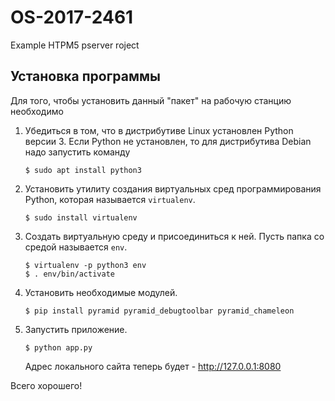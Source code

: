 # OS-2017-2461
Example HTPM5 pserver roject 

## Установка программы

Для того, чтобы установить данный "пакет" на рабочую станцию необходимо

  1. Убедиться в том, что в дистрибутиве Linux установлен Python версии 3.
     Если Python не установлен, то для дистрибутива Debian надо запустить команду
     ```shell
     $ sudo apt install python3
     ```

  2. Установить утилиту создания виртуальных сред программирования Python,
     которая называется `virtualenv`.

     ```shell
     $ sudo install virtualenv
     ```

  3. Создать виртуальную среду и присоединиться к ней. Пусть папка со средой называется `env`.
     ```shell
     $ virtualenv -p python3 env
     $ . env/bin/activate
     ```

  4. Установить необходимые модулей.
     ```shell
     $ pip install pyramid pyramid_debugtoolbar pyramid_chameleon
     ```

  5. Запустить приложение.
     ```shell
     $ python app.py
     ```

     Адрес локального сайта теперь будет - http://127.0.0.1:8080


Всего хорошего!


